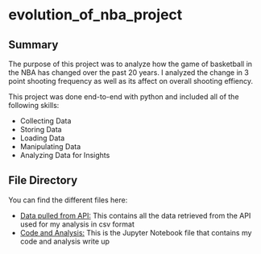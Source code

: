 # evolution_of_nba_project

## Summary
The purpose of this project was to analyze how the game of basketball in the NBA has changed over the past 20 years. I analyzed the change in 3 point shooting frequency as well as its affect on overall shooting effiency.

This project was done end-to-end with python and included all of the following skills:
- Collecting Data
- Storing Data
- Loading Data
- Manipulating Data
- Analyzing Data for Insights

## File Directory
You can find the different files here:
  - [Data pulled from API:](https://github.com/JordanChen98/evolution_of_nba_project/tree/main/data) This contains all the data retrieved from the API used for my analysis in csv format
  - [Code and Analysis:](https://github.com/JordanChen98/evolution_of_nba_project/blob/main/evolution_of_nba_project.ipynb) This is the Jupyter Notebook file that contains my code and analysis write up
